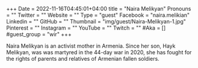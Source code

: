 +++
Date = 2022-11-16T04:45:01+04:00
title = "Naira Melikyan"
Pronouns = ""
Twitter = ""
Website = ""
Type = "guest"
Facebook = "naira.melikian"
Linkedin = ""
GitHub = ""
Thumbnail = "img/guest/Naira-Melikyan-1.jpg"
Pinterest = ""
Instagram = ""
YouTube = ""
Twitch = ""
#Aka = []
#guest_group = "wir"
+++

Naira Melikyan is an activist mother in Armenia. Since her son, Hayk Melikyan, was was martyred in the 44-day war in 2020, she has fought for the rights of parents and relatives of Armenian fallen soldiers.

